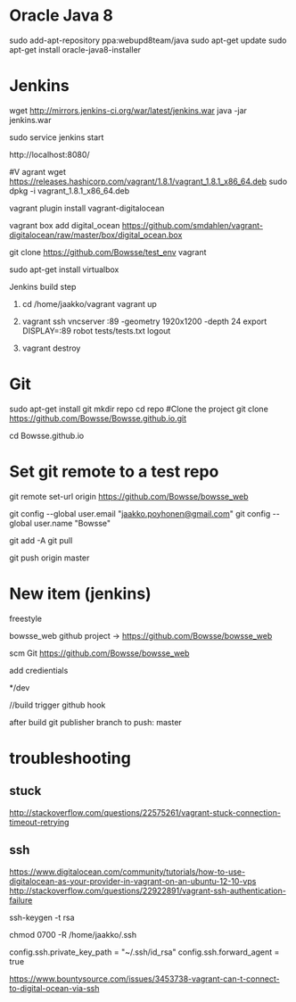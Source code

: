 # Oracle Java 8

sudo add-apt-repository ppa:webupd8team/java
sudo apt-get update
sudo apt-get install oracle-java8-installer


# Jenkins

wget http://mirrors.jenkins-ci.org/war/latest/jenkins.war
java -jar jenkins.war

sudo service jenkins start

http://localhost:8080/

#V agrant
wget https://releases.hashicorp.com/vagrant/1.8.1/vagrant_1.8.1_x86_64.deb
sudo dpkg -i vagrant_1.8.1_x86_64.deb

vagrant plugin install vagrant-digitalocean

vagrant box add digital_ocean https://github.com/smdahlen/vagrant-digitalocean/raw/master/box/digital_ocean.box

git clone https://github.com/Bowsse/test_env   vagrant

sudo apt-get install virtualbox

Jenkins build step
1. cd /home/jaakko/vagrant
   vagrant up

2. vagrant ssh
   vncserver :89 -geometry 1920x1200 -depth 24
   export DISPLAY=:89
   robot tests/tests.txt
   logout

3. vagrant destroy


# Git
sudo apt-get install git
mkdir repo
cd repo
#Clone the project
git clone https://github.com/Bowsse/Bowsse.github.io.git

cd Bowsse.github.io

# Set git remote to a test repo
git remote set-url origin https://github.com/Bowsse/bowsse_web

git config --global user.email "jaakko.poyhonen@gmail.com"
git config --global user.name "Bowsse"

git add -A
git pull

git push origin master

# New item (jenkins)
freestyle

bowsse_web
github project -> https://github.com/Bowsse/bowsse_web

scm Git https://github.com/Bowsse/bowsse_web

add credientials

*/dev

//build trigger github hook

after build
git publisher
branch to push: master



# troubleshooting

## stuck
http://stackoverflow.com/questions/22575261/vagrant-stuck-connection-timeout-retrying

## ssh
https://www.digitalocean.com/community/tutorials/how-to-use-digitalocean-as-your-provider-in-vagrant-on-an-ubuntu-12-10-vps
http://stackoverflow.com/questions/22922891/vagrant-ssh-authentication-failure


ssh-keygen -t rsa

chmod 0700 -R /home/jaakko/.ssh

config.ssh.private_key_path = "~/.ssh/id_rsa"
config.ssh.forward_agent = true

https://www.bountysource.com/issues/3453738-vagrant-can-t-connect-to-digital-ocean-via-ssh




